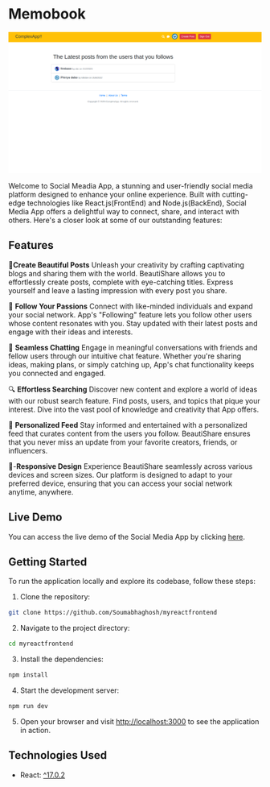 # Memobook

![Screenshot 2023-05-17 at 7 14 42 PM](./app.png)


Welcome to Social Meadia App, a stunning and user-friendly social media platform designed to enhance your online experience. Built with cutting-edge technologies like React.js(FrontEnd) and Node.js(BackEnd), Social Media App offers a delightful way to connect, share, and interact with others. Here's a closer look at some of our outstanding features:

## Features

📝**Create Beautiful Posts**
Unleash your creativity by crafting captivating blogs and sharing them with the world. BeautiShare allows you to effortlessly create posts, complete with eye-catching titles. Express yourself and leave a lasting impression with every post you share.

🌟 **Follow Your Passions**
Connect with like-minded individuals and expand your social network. App's "Following" feature lets you follow other users whose content resonates with you. Stay updated with their latest posts and engage with their ideas and interests.

💬 **Seamless Chatting**
Engage in meaningful conversations with friends and fellow users through our intuitive chat feature. Whether you're sharing ideas, making plans, or simply catching up, App's chat functionality keeps you connected and engaged.

🔍 **Effortless Searching**
Discover new content and explore a world of ideas with our robust search feature. Find posts, users, and topics that pique your interest. Dive into the vast pool of knowledge and creativity that App offers.

📰 **Personalized Feed**
Stay informed and entertained with a personalized feed that curates content from the users you follow. BeautiShare ensures that you never miss an update from your favorite creators, friends, or influencers.

📱-**Responsive Design**
Experience BeautiShare seamlessly across various devices and screen sizes. Our platform is designed to adapt to your preferred device, ensuring that you can access your social network anytime, anywhere.







## Live Demo

You can access the live demo of the Social Media App by clicking [here](https://maraobook-f5641.firebaseapp.com/).

## Getting Started

To run the application locally and explore its codebase, follow these steps:

1. Clone the repository:

```bash
git clone https://github.com/Soumabhaghosh/myreactfrontend
```

2. Navigate to the project directory:

```bash
cd myreactfrontend
```

3. Install the dependencies:

```bash
npm install
```

4. Start the development server:

```bash
npm run dev
```

5. Open your browser and visit [http://localhost:3000](http://localhost:3000) to see the application in action.

## Technologies Used

- React: [^17.0.2](https://reactjs.org/)

